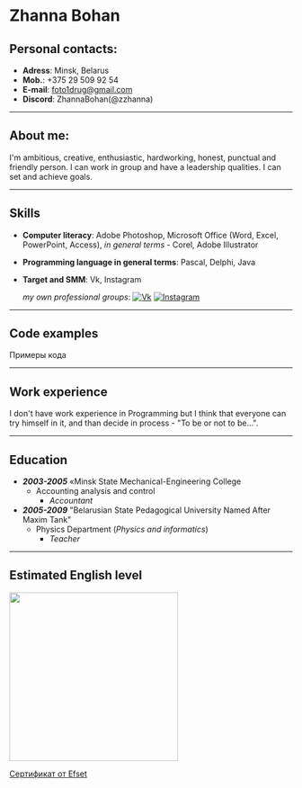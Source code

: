 # __Zhanna Bohan__
## Personal contacts:

- __Adress__: Minsk, Belarus
- __Mob.__: +375 29 509 92 54
- __E-mail__: foto1drug@gmail.com
- __Discord__: ZhannaBohan(@zzhanna)
___


## About me:

 I'm ambitious, creative, enthusiastic, hardworking, honest, punctual and friendly person. I can work in group and have a leadership qualities. I can set  and achieve goals. 
___



## Skills

- __Computer literacy__: Adobe Photoshop, Microsoft Office (Word, Excel, PowerPoint, Access), _in general terms_ - Corel, Adobe Illustrator
- __Programming language in general terms__: Pascal, Delphi, Java
- __Target and SMM__: Vk, Instagram 
  
  _my own professional groups_: [![Vk](https://alkorshtori.ucoz.net/images/vk.png)](https://vk.com/fotodrugminsk) [![Instagram](https://www.shipshewanafurniture.com/images/layout/instagram-icon.png)](https://instagram.com/fotodrugby)
___
## Code examples
Примеры кода
___

## Work experience
I don't have work experience in Programming but I think that everyone can try himself in it, and than decide in process - "To be or not to be...". 
___
## Education
 - __*2003-2005*__ «Minsk State Mechanical-Engineering College
   - Accounting analysis and control
     - _Accountant_
- __*2005-2009*__ "Belarusian State Pedagogical University Named After Maxim Tank" 
   - Physics Department (_Physics and informatics_)
     -  _Teacher_   
___
## Estimated English level

<img src="https://cdn.efset.org/efset-widget/img/certificate_35.png" width="300">

[Сертификат от Efset](https://www.efset.org/cert/go6Zd5) 